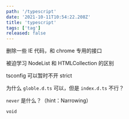 ```yaml
---
path: '/typescript'
date: '2021-10-11T10:54:22.208Z'
title: 'typescript'
tags: ['tag']
released: false
---
```


删除一些 IE 代码，和 chrome 专用的接口

被迫学习 NodeList 和 HTMLCollection 的区别

tsconfig 可以暂时不开 strict

为什么 `globle.d.ts` 可以，但是 `index.d.ts` 不行？

`never` 是什么？（hint：Narrowing）

`void`